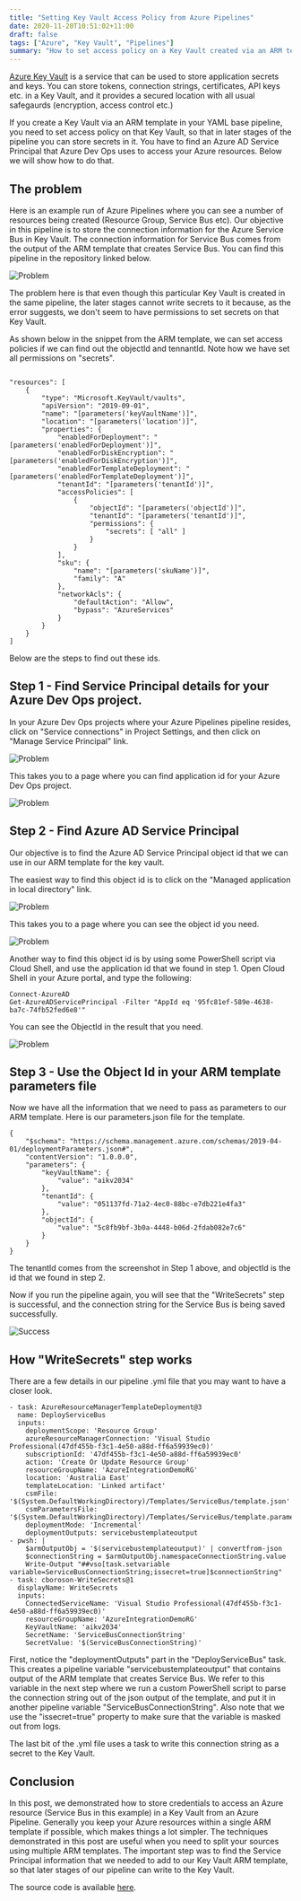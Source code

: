 ```yaml
---
title: "Setting Key Vault Access Policy from Azure Pipelines"
date: 2020-11-20T10:51:02+11:00
draft: false 
tags: ["Azure", "Key Vault", "Pipelines"]
summary: "How to set access policy on a Key Vault created via an ARM template."
---
```


<a href="https://docs.microsoft.com/en-us/azure/key-vault/general/" target="_blank">Azure Key Vault</a> is a service that can be used to store application secrets and keys. You can store tokens, connection strings, certificates, API keys etc. in a Key Vault, and it provides a secured location with all usual safegaurds (encryption, access control etc.)

If you create a Key Vault via an ARM template in your YAML base pipeline, you need to set access policy on that Key Vault, so that in later stages of the pipeline you can store secrets in it.  You have to find an Azure AD Service Principal that Azure Dev Ops uses to access your Azure resources.  Below we will show how to do that.

## The problem

 Here is an example run of Azure Pipelines where you can see a number of resources being created (Resource Group, Service Bus etc).  Our objective in this pipeline is to store the connection information for the Azure Service Bus in Key Vault.  The connection information for Service Bus comes from the output of the ARM template that creates Service Bus.  You can find this pipeline in the repository linked below.

![Problem](/img/setting-key-vault-access-policy-from-azure-pipelines/problem.jpg)

The problem here is that even though this particular Key Vault is created in the same pipeline, the later stages cannot write secrets to it because, as the error suggests, we don't seem to have permissions to set secrets on that Key Vault.

As shown below in the snippet from the ARM template, we can set access policies if we can find out the objectId and tennantId.  Note how we have set all permissions on "secrets".

```code

"resources": [
    {
        "type": "Microsoft.KeyVault/vaults",
        "apiVersion": "2019-09-01",
        "name": "[parameters('keyVaultName')]",
        "location": "[parameters('location')]",
        "properties": {
            "enabledForDeployment": "[parameters('enabledForDeployment')]",
            "enabledForDiskEncryption": "[parameters('enabledForDiskEncryption')]",
            "enabledForTemplateDeployment": "[parameters('enabledForTemplateDeployment')]",
            "tenantId": "[parameters('tenantId')]",
            "accessPolicies": [
                {
                    "objectId": "[parameters('objectId')]",
                    "tenantId": "[parameters('tenantId')]",
                    "permissions": {
                        "secrets": [ "all" ]
                    }
                }
            ],
            "sku": {
                "name": "[parameters('skuName')]",
                "family": "A"
            },
            "networkAcls": {
                "defaultAction": "Allow",
                "bypass": "AzureServices"
            }
        }
    }
]
```
Below are the steps to find out these ids.

## Step 1 - Find Service Principal details for your Azure Dev Ops project.

In your Azure Dev Ops projects where your Azure Pipelines pipeline resides, click on "Service connections" in Project Settings, and then click on "Manage Service Principal" link.

![Problem](/img/setting-key-vault-access-policy-from-azure-pipelines/Step1.jpg)

This takes you to a page where you can find application id for your Azure Dev Ops project.

![Problem](/img/setting-key-vault-access-policy-from-azure-pipelines/Step1A.jpg)

## Step 2 - Find Azure AD Service Principal
Our objective is to find the Azure AD Service Principal object id that we can use in our ARM template for the key vault.

The easiest way to find this object id is to click on the "Managed application in local directory" link.  

![Problem](/img/setting-key-vault-access-policy-from-azure-pipelines/Step1B.jpg)

This takes you to a page where you can see the object id you need.

![Problem](/img/setting-key-vault-access-policy-from-azure-pipelines/Step1C.jpg)

Another way to find this object id is by using some PowerShell script via Cloud Shell, and use the application id that we found in step 1.  Open Cloud Shell in your Azure portal, and type the following:

```code
Connect-AzureAD
Get-AzureADServicePrincipal -Filter "AppId eq '95fc81ef-589e-4638-ba7c-74fb52fed6e8'"
```
You can see the ObjectId in the result that you need.

![Problem](/img/setting-key-vault-access-policy-from-azure-pipelines/Step2.jpg)

## Step 3 - Use the Object Id in your ARM template parameters file

Now we have all the information that we need to pass as parameters to our ARM template.  Here is our parameters.json file for the template.

```code
{
    "$schema": "https://schema.management.azure.com/schemas/2019-04-01/deploymentParameters.json#",
    "contentVersion": "1.0.0.0",
    "parameters": {
        "keyVaultName": {
            "value": "aikv2034"
        },
        "tenantId": {
            "value": "051137fd-71a2-4ec0-88bc-e7db221e4fa3"
        },
        "objectId": {
            "value": "5c8fb9bf-3b0a-4448-b06d-2fdab082e7c6"
        }
    }
}
```
The tenantId comes from the screenshot in Step 1 above, and objectId is the id that we found in step 2.

Now if you run the pipeline again, you will see that the "WriteSecrets" step is successful, and the connection string for the Service Bus is being saved successfully.

![Success](/img/setting-key-vault-access-policy-from-azure-pipelines/Success.jpg)

## How "WriteSecrets" step works

There are a few details in our pipeline .yml file that you may want to have a closer look.

```code
- task: AzureResourceManagerTemplateDeployment@3
  name: DeployServiceBus
  inputs:
    deploymentScope: 'Resource Group'
    azureResourceManagerConnection: 'Visual Studio Professional(47df455b-f3c1-4e50-a88d-ff6a59939ec0)'
    subscriptionId: '47df455b-f3c1-4e50-a88d-ff6a59939ec0'
    action: 'Create Or Update Resource Group'
    resourceGroupName: 'AzureIntegrationDemoRG'
    location: 'Australia East'
    templateLocation: 'Linked artifact'
    csmFile: '$(System.DefaultWorkingDirectory)/Templates/ServiceBus/template.json'
    csmParametersFile: '$(System.DefaultWorkingDirectory)/Templates/ServiceBus/template.parameters.json'
    deploymentMode: 'Incremental'
    deploymentOutputs: servicebustemplateoutput
- pwsh: |
    $armOutputObj = '$(servicebustemplateoutput)' | convertfrom-json
    $connectionString = $armOutputObj.namespaceConnectionString.value
    Write-Output "##vso[task.setvariable variable=ServiceBusConnectionString;issecret=true]$connectionString"
- task: cboroson-WriteSecrets@1
  displayName: WriteSecrets
  inputs:
    ConnectedServiceName: 'Visual Studio Professional(47df455b-f3c1-4e50-a88d-ff6a59939ec0)'
    resourceGroupName: 'AzureIntegrationDemoRG'
    KeyVaultName: 'aikv2034'
    SecretName: 'ServiceBusConnectionString'
    SecretValue: '$(ServiceBusConnectionString)'
```
First, notice the "deploymentOutputs" part in the "DeployServiceBus" task.  This creates a pipeline variable "servicebustemplateoutput" that contains output of the ARM template that creates Service Bus.  We refer to this variable in the next step where we run a custom PowerShell script to parse the connection string out of the json output of the template, and put it in another pipeline variable "ServiceBusConnectionString".  Also note that we use the "issecret=true" property to make sure that the variable is masked out from logs.

The last bit of the .yml file uses a task to write this connection string as a secret to the Key Vault.

## Conclusion
In this post, we demonstrated how to store credentials to access an Azure resource (Service Bus in this example) in a Key Vault from an Azure Pipeline.  Generally you keep your Azure resources within a single ARM template if possible, which makes things a lot simpler.  The techniques demonstrated in this post are useful when you need to split your sources using multiple ARM templates.  The important step was to find the Service Principal information that we needed to add to our Key Vault ARM template, so that later stages of our pipeline can write to the Key Vault.

The source code is available <a href="https://github.com/salmanalibanani/AzureIntegrationDemo" target="_blank">here</a>.







